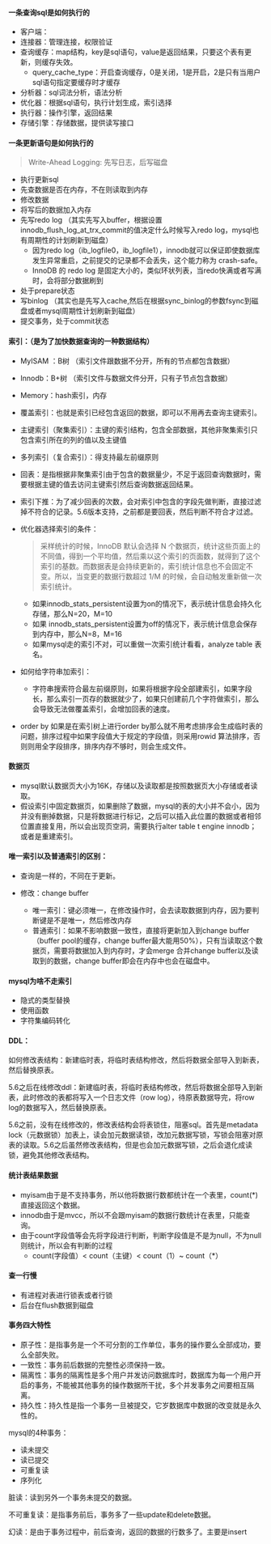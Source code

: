 #### 一条查询sql是如何执行的

* 客户端：
* 连接器：管理连接，权限验证
* 查询缓存：map结构，key是sql语句，value是返回结果，只要这个表有更新，则缓存失效。
  * query_cache_type：开启查询缓存，0是关闭，1是开启，2是只有当用户sql语句指定要缓存时才缓存
* 分析器：sql词法分析，语法分析
* 优化器：根据sql语句，执行计划生成，索引选择
* 执行器：操作引擎，返回结果
* 存储引擎：存储数据，提供读写接口



#### 一条更新语句是如何执行的

> Write-Ahead Logging: 先写日志，后写磁盘

* 执行更新sql
* 先查数据是否在内存，不在则读取到内存
* 修改数据
* 将写后的数据加入内存
* 先写redo log （其实先写入buffer，根据设置innodb_flush_log_at_trx_commit的值决定什么时候写入redo log，mysql也有周期性的计划刷新到磁盘）
  * 因为redo log（ib_logfile0，ib_logfile1），innodb就可以保证即使数据库发生异常重启，之前提交的记录都不会丢失，这个能力称为 crash-safe。
  * InnoDB 的 redo log 是固定大小的，类似环状列表，当redo快满或者写满时，会将部分数据刷到
* 处于prepare状态
* 写binlog （其实也是先写入cache,然后在根据sync_binlog的参数fsync到磁盘或者mysql周期性计划刷新到磁盘）
* 提交事务，处于commit状态



#### 索引：（是为了加快数据查询的一种数据结构）

* MyISAM ：B树 （索引文件跟数据不分开，所有的节点都包含数据）

* Innodb：B+树 （索引文件与数据文件分开，只有子节点包含数据）

* Memory：hash索引，内存

* 覆盖索引：也就是索引已经包含返回的数据，即可以不用再去查询主键索引。

* 主键索引（聚集索引）：主键的索引结构，包含全部数据，其他非聚集索引只包含索引所在的列的值以及主键值

* 多列索引（复合索引）：得支持最左前缀原则

* 回表：是指根据非聚集索引由于包含的数据量少，不足于返回查询数据时，需要根据主键的值去访问主键索引然后查询数据返回结果。

* 索引下推：为了减少回表的次数，会对索引中包含的字段先做判断，直接过滤掉不符合的记录。5.6版本支持，之前都是要回表，然后判断不符合才过滤。

* 优化器选择索引的条件：

  >  采样统计的时候，InnoDB 默认会选择 N 个数据页，统计这些页面上的不同值，得到一个平均值，然后乘以这个索引的页面数，就得到了这个索引的基数。而数据表是会持续更新的，索引统计信息也不会固定不变。所以，当变更的数据行数超过 1/M 的时候，会自动触发重新做一次索引统计。

  * 如果innodb_stats_persistent设置为on的情况下，表示统计信息会持久化存储，那么N=20，M=10
  * 如果 innodb_stats_persistent设置为off的情况下，表示统计信息会保存到内存中，那么N=8，M=16
  * 如果mysql走的索引不对，可以重做一次索引统计看看，analyze table 表名。

* 如何给字符串加索引：

  * 字符串搜索符合最左前缀原则，如果将根据字段全部建索引，如果字段长，那么索引一页存的数据就少了，如果只创建前几个字符做索引，那么会导致无法做覆盖索引，会增加回表的速度。

* order by 如果是在索引树上进行order by那么就不用考虑排序会生成临时表的问题，排序过程中如果字段值大于规定的字段值，则采用rowid 算法排序，否则则用全字段排序，排序内存不够时，则会生成文件。



#### 数据页

* mysql默认数据页大小为16K，存储以及读取都是按照数据页大小存储或者读取。
* 假设索引中固定数据页，如果删除了数据，mysql的表的大小并不会小，因为并没有删掉数据，只是将数据进行标记，之后可以插入此位置的数据或者相邻位置直接复用，所以会出现页空洞，需要执行alter table t engine innodb；或者是重建索引。



#### 唯一索引以及普通索引的区别：

* 查询是一样的，不同在于更新。

* 修改：change buffer
  * 唯一索引：键必须唯一，在修改操作时，会去读取数据到内存，因为要判断键是不是唯一，然后修改内存
  * 普通索引：如果不影响数据一致性，直接将更新加入到change buffer（buffer pool的缓存，change buffer最大能用50%），只有当读取这个数据页，需要将数据加入到内存时，才会merge 合并change buffer以及读取到的数据，change buffer即会在内存中也会在磁盘中。

  

#### mysql为啥不走索引

* 隐式的类型替换
* 使用函数
* 字符集编码转化



#### DDL： 

​	如何修改表结构：新建临时表，将临时表结构修改，然后将数据全部导入到新表，然后替换原表。

​	5.6之后在线修改ddl：新建临时表，将临时表结构修改，然后将数据全部导入到新表，此时修改的表都将写入一个日志文件（row log），待原表数据导完，将row log的数据写入，然后替换原表。

5.6之前，没有在线修改的，修改表结构会将表锁住，阻塞sql。首先是metadata lock（元数据锁）加表上，读会加元数据读锁，改加元数据写锁，写锁会阻塞对原表的读取。5.6之后虽然修改表结构，但是也会加元数据写锁，之后会退化成读锁，避免其他修改表结构。



#### 统计表结果数据

* myisam由于是不支持事务，所以他将数据行数都统计在一个表里，count(*)直接返回这个数据。
* innodb由于是mvcc，所以不会跟myisam的数据行数统计在表里，只能查询。
* 由于count字段值等会先将字段进行判断，判断字段值是不是为null，不为null则统计，所以会有判断的过程
  * count(字段值）< count（主键）< count（1）~ count（*）



#### 查一行慢

* 有进程对表进行锁表或者行锁
* 后台在flush数据到磁盘



#### 事务四大特性

* 原子性：是指事务是一个不可分割的工作单位，事务的操作要么全部成功，要么全部失败。
* 一致性：事务前后数据的完整性必须保持一致。
* 隔离性：事务的隔离性是多个用户并发访问数据库时，数据库为每一个用户开启的事务，不能被其他事务的操作数据所干扰，多个并发事务之间要相互隔离。
* 持久性：持久性是指一个事务一旦被提交，它岁数据库中数据的改变就是永久性的。



mysql的4种事务：

* 读未提交
* 读已提交
* 可重复读
* 序列化



脏读：读到另外一个事务未提交的数据。

不可重复读：是指事务前后，事务多了一些update和delete数据。

幻读：是由于事务过程中，前后查询，返回的数据的行数多了。主要是insert



















